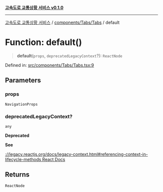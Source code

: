 [**고속도로 교통상황 서비스 v0.1.0**](../../../../README.md)

***

[고속도로 교통상황 서비스](../../../../modules.md) / [components/Tabs/Tabs](../README.md) / default

# Function: default()

> **default**(`props`, `deprecatedLegacyContext`?): `ReactNode`

Defined in: [src/components/Tabs/Tabs.tsx:9](https://github.com/ksheyon123/road-status-preview/blob/f8475dd9e1f35d9b8acf92ef20ed9d0782a8bb42/src/components/Tabs/Tabs.tsx#L9)

## Parameters

### props

`NavigationProps`

### deprecatedLegacyContext?

`any`

**Deprecated**

**See**

[://legacy.reactjs.org/docs/legacy-context.html#referencing-context-in-lifecycle-methods React Docs](../../../../https/README.md)

## Returns

`ReactNode`
